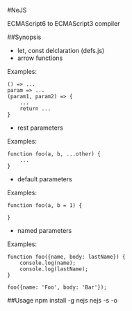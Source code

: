 #NeJS

ECMAScript6 to ECMAScript3 compiler

##Synopsis
* let, const delclaration (defs.js)
* arrow functions

Examples:

    () => ...
    param => ...
    (param1, param2) => {
        ...
        return ...
    }

* rest parameters

Examples:

    function foo(a, b, ...other) {
        ...
    }

* default parameters

Examples:

    function foo(a, b = 1) {

    }

* named parameters

Examples:

    function foo({name, body: lastName}) {
        console.log(name);
        console.log(lastName);
    }

    foo({name: 'Foo', body: 'Bar'});

##Usage
    npm install -g nejs
    nejs -s <source> -o <output>